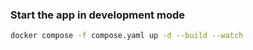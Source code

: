 ### Start the app in development mode

```bash
docker compose -f compose.yaml up -d --build --watch
```